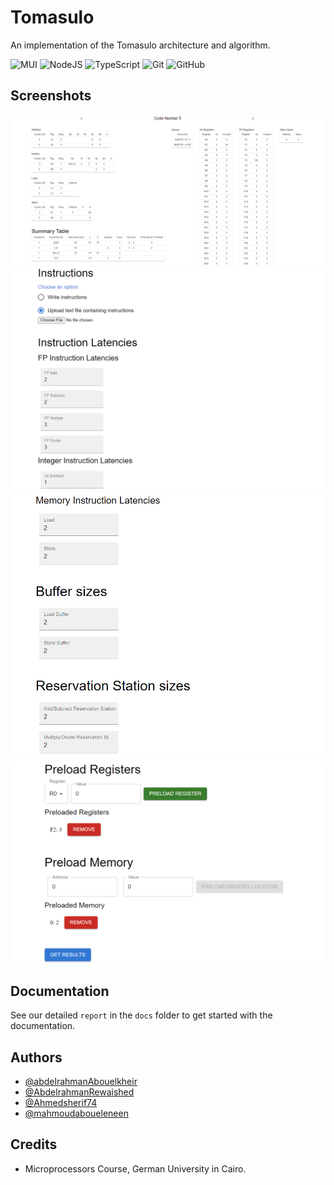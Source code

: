 # Tomasulo

An implementation of the Tomasulo architecture and algorithm.

![MUI](https://img.shields.io/badge/MUI-%230081CB.svg?style=for-the-badge&logo=mui&logoColor=white)
![NodeJS](https://img.shields.io/badge/node.js-6DA55F?style=for-the-badge&logo=node.js&logoColor=white)
![TypeScript](https://img.shields.io/badge/typescript-%23007ACC.svg?style=for-the-badge&logo=typescript&logoColor=white)
![Git](https://img.shields.io/badge/git-%23F05033.svg?style=for-the-badge&logo=git&logoColor=white)
![GitHub](https://img.shields.io/badge/github-%23121011.svg?style=for-the-badge&logo=github&logoColor=white)

## Screenshots

![Output](docs/demo/output.png)
![Input](docs/demo/input1.png)
![Input](docs/demo/input2.png)
![Input](docs/demo/input3.png)

## Documentation

See our detailed `report` in the `docs` folder to get started with the documentation.

## Authors

-   [@abdelrahmanAbouelkheir](https://github.com/abdelrahmanAbouelkheir)
-   [@AbdelrahmanRewaished](https://github.com/AbdelrahmanRewaished)
-   [@Ahmedsherif74](https://github.com/Ahmedsherif74)
-   [@mahmoudaboueleneen](https://github.com/mahmoudaboueleneen)

## Credits

-   Microprocessors Course, German University in Cairo.
